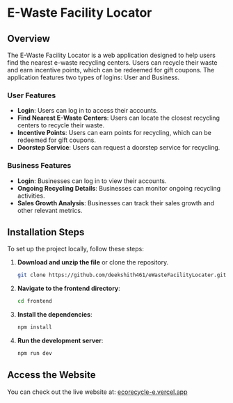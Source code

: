
# E-Waste Facility Locator

## Overview

The E-Waste Facility Locator is a web application designed to help users find the nearest e-waste recycling centers. Users can recycle their waste and earn incentive points, which can be redeemed for gift coupons. The application features two types of logins: User and Business.

### User Features
- **Login**: Users can log in to access their accounts.
- **Find Nearest E-Waste Centers**: Users can locate the closest recycling centers to recycle their waste.
- **Incentive Points**: Users can earn points for recycling, which can be redeemed for gift coupons.
- **Doorstep Service**: Users can request a doorstep service for recycling.

### Business Features
- **Login**: Businesses can log in to view their accounts.
- **Ongoing Recycling Details**: Businesses can monitor ongoing recycling activities.
- **Sales Growth Analysis**: Businesses can track their sales growth and other relevant metrics.

## Installation Steps

To set up the project locally, follow these steps:

1. **Download and unzip the file** or clone the repository.
   
   ```bash
   git clone https://github.com/deekshith461/eWasteFacilityLocater.git
   ```

2. **Navigate to the frontend directory**:
   
   ```bash
   cd frontend
   ```

3. **Install the dependencies**:
   
   ```bash
   npm install
   ```

4. **Run the development server**:
   
   ```bash
   npm run dev
   ```

## Access the Website

You can check out the live website at: [ecorecycle-e.vercel.app](https://ecorecycle-e.vercel.app)

